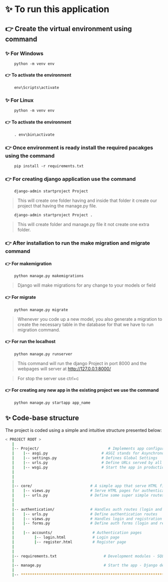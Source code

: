 # ✨ To run this application 

## 👉 Create the virtual environment using command 

### ✨ For Windows

```
    python -m venv env
```
#### 👉 To activate the environment 

```
    env\Scripts\activate
```

### ✨ For Linux

```
    python -m venv env
```
#### 👉 To activate the environment

```
    . env\bin\activate
```


### 👉 Once environment is ready install the required pacakges using the command 

```
    pip install -r requirements.txt
```
### 👉 For creating django application use the command 

```
    django-admin startproject Project 
```
> This will create one folder having and inside that folder it create our project that having the manage.py file.

```
    django-admin startproject Project .
```
> This will create folder and manage.py file it not create one extra folder.

### 👉 After installation to run the make migration and migrate command

#### 👉 For makemigration
```
    python manage.py makemigrations
```
> Django will make migrations for any change to your models or field 

#### 👉 For migrate
```
    python manage.py migrate
```
> Whenever you code up a new model, you also generate a migration to create the necessary table in the database for that we have to run migration command.


#### 👉 For run the localhost

```
    python manage.py runserver
```
> This command will run the django Project in port 8000 and the webpages will server at <a>http://127.0.0.1:8000/</a>

> For stop the server use ctrl+c

#### 👉 For creating any new app in the existing project we use the command

```
    python manage.py startapp app_name
```


## ✨ Code-base structure

The project is coded using a simple and intuitive structure presented below:

```bash
< PROJECT ROOT >
   |
   |-- Project/                               # Implements app configuration
   |    |-- asgi.py                        # ASGI stands for Asynchronous Server Gateway interface
   |    |-- settings.py                    # Defines Global Settings
   |    |-- urls.py                        # Define URLs served by all apps/nodes
   |    |-- wsgi.py                        # Start the app in production and wsgi stand for Web Server Gateway Interface
   |
   |    
   |
   |-- core/                          # A simple app that serve HTML files
   |    |-- views.py                  # Serve HTML pages for authenticated users
   |    |-- urls.py                   # Define some super simple routes  
   |    
   |
   |-- authentication/                # Handles auth routes (login and register)
   |    |-- urls.py                   # Define authentication routes  
   |    |-- views.py                  # Handles login and registration  
   |    |-- forms.py                  # Define auth forms (login and register)       
   |         
   |    |-- accounts/                  # Authentication pages
   |         |-- login.html            # Login page
   |         |-- register.html         # Register page
   |         
   |
   |-- requirements.txt                     # Development modules - SQLite storage
   |
   |-- manage.py                            # Start the app - Django default start script
   |
   |-- ************************************************************************
```
